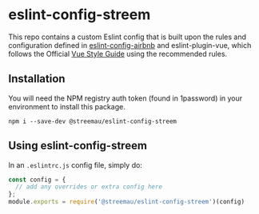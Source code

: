 # eslint-config-streem

This repo contains a custom Eslint config that is built upon the rules and configuration defined in [eslint-config-airbnb](https://github.com/airbnb/javascript) and eslint-plugin-vue, which follows the Official [Vue Style Guide](https://vuejs.org/v2/style-guide/) using the recommended rules.

## Installation
You will need the NPM registry auth token (found in 1password) in your environment to install this package.

`npm i --save-dev @streemau/eslint-config-streem`


## Using eslint-config-streem
In an `.eslintrc.js` config file, simply do:
``` javascript
const config = {
  // add any overrides or extra config here
};
module.exports = require('@streemau/eslint-config-streem')(config)
```

